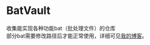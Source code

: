 # BatVault
收集能实现各种功能bat（批处理文件）的仓库  
部分bat需要修改路径后才能正常使用，详细可见[我的博客](https://white-night.club/index.php/blogmain/)。
